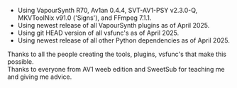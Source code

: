 * Using VapourSynth R70, Av1an 0.4.4, SVT-AV1-PSY v2.3.0-Q, MKVToolNix v91.0 ('Signs'), and FFmpeg 7.1.1.  
* Using newest release of all VapourSynth plugins as of April 2025.  
* Using git HEAD version of all vsfunc's as of April 2025.  
* Using newest release of all other Python dependencies as of April 2025.  

Thanks to all the people creating the tools, plugins, vsfunc's that make this possible.  
Thanks to everyone from AV1 weeb edition and SweetSub for teaching me and giving me advice.  
